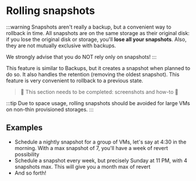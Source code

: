 # Rolling snapshots

:::warning
Snapshots aren't really a backup, but a convenient way to rollback in time. All snapshots are on the same storage as their original disk: if you lose the original disk or storage, you'll **lose all your snapshots**. Also, they are not mutually exclusive with backups.

We strongly advise that you do NOT rely only on snapshots!
:::

This feature is similar to Backups, but it creates a snapshot when planned to do so. It also handles the retention (removing the oldest snapshot). This feature is very convenient to rollback to a previous state.

> :construction_worker: This section needs to be completed: screenshots and how-to :construction_worker:

:::tip
Due to space usage, rolling snapshots should be avoided for large VMs on non-thin provisioned storages.
:::

## Examples

- Schedule a nightly snapshot for a group of VMs, let's say at 4:30 in the morning. With a max snapshot of 7, you'll have a week of revert possibility
- Schedule a snapshot every week, but precisely Sunday at 11 PM, with 4 snapshots max. This will give you a month max of revert
- And so forth!
